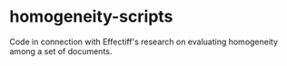# homogeneity-scripts
Code in connection with Effectiff's research on evaluating homogeneity among a set of documents.
